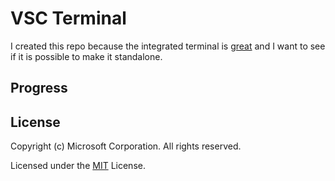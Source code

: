 # VSC Terminal
I created this repo because the integrated terminal is [great](https://github.com/Microsoft/vscode/issues/34442) and I want to see if it is possible to make it standalone.

## Progress

## License

Copyright (c) Microsoft Corporation. All rights reserved.

Licensed under the [MIT](LICENSE.txt) License.
